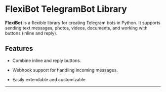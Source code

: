 # FlexiBot TelegramBot Library

**FlexiBot** is a flexible library for creating Telegram bots in Python. It supports sending text messages, photos, videos, documents, and working with buttons (inline and reply).

## Features
* Combine inline and reply buttons.

* Webhook support for handling incoming messages.

* Easily extendable and customizable.
***
